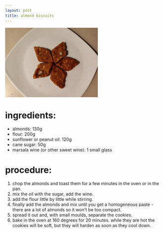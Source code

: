 ```yaml
---
layout: post
title: almond biscuits
---
```


 <img src="../images/almond-biscuits.jpeg" width="300">

# ingredients:

- almonds: 130g
- flour: 200g 
- sunflower or peanut oil: 120g
- cane sugar: 50g
- marsala wine (or other sweet wine): 1 small glass

# procedure:

1. chop the almonds and toast them for a few minutes in the oven or in the pan.
2. mix the oil with the sugar, add the wine.
3. add the flour little by little while stirring.
4. finally add the almonds and mix until you get a homogeneous paste - there are a lot of almonds so it won't be too compact. 
5. spread it out and, with small moulds, separate the cookies.
6. bake in the oven at 160 degrees for 20 minutes. while they are hot the cookies will be soft, but they will harden as soon as they cool down.
